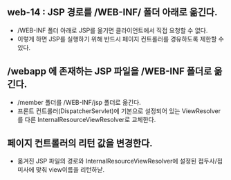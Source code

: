 ## web-14 : JSP 경로를 /WEB-INF/ 폴더 아래로 옮긴다.
- /WEB-INF 폴더 아래로 JSP를 옮기면 클라이언트에서 직접 요청할 수 없다.
- 이렇게 하면 JSP를 실행하기 위해 반드시 페이지 컨트롤러를 경유하도록 제한할 수 있다.

## /webapp 에 존재하는 JSP 파일을 /WEB-INF 폴더로 옮긴다.
- /member 폴더를 /WEB-INF/jsp 폴더로 옮긴다.
- 프론트 컨트롤러(DispatcherServlet)에 기본으로 설정되어 있는 ViewResolver를
   다른 InternalResourceViewResolver로 교체한다.

## 페이지 컨트롤러의 리턴 값을 변경한다.
- 옮겨진 JSP 파일의 경로와 InternalResourceViewResolver에 설정된 접두사/접미사에 맞춰 view이름을 리턴하낟. 
